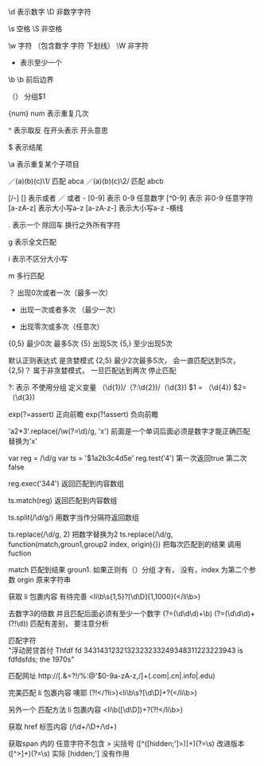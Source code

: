 
\d  表示数字
\D  非数字字符

\s  空格
\S   非空格


\w   字符 （包含数字 字符 下划线）
\W   非字符

+  表示至少一个

\b \b 前后边界

（） 分组$1

{num}  num 表示重复几次 

^ 表示取反 在开头表示 开头意思

$ 表示结尾

\a  表示重复某个子项目

／(a)(b)(c)\1/  匹配 abca
／(a)(b)(c)\2/  匹配 abcb

[/-]  [] 表示或者   ／ 或者 -
[0-9] 表示 0-9 任意数字
[^0-9] 表示 非0-9 任意字符
[a-zA-z] 表示大小写a-z
[a-zA-z-] 表示大小写a-z -横线

. 表示一个 除回车 换行之外所有字符

g 表示全文匹配

i 表示不区分大小写

m 多行匹配

？ 出现0次或者一次（最多一次）

+ 出现一次或者多次 （最少一次）

* 出现零次或多次（任意次）

{0,5} 最少0次 最多5次
{5} 出现5次
{5,} 至少出现5次

默认正则表达式 是贪婪模式  {2,5} 最少2次最多5次， 会一直匹配达到5次， 
{2,5)？  属于非贪婪模式， 一旦匹配达到两次 停止匹配

?: 表示 不使用分组 定义变量   （\d{1})/（?:\d{2})/（\d{3})   $1 =  （\d{4})  $2= （\d{3}) 

exp(?=assert)  正向前瞻
exp(?!assert) 负向前瞻

'a2*3'.replace(/\w(?=\d)/g, 'x')  前面是一个单词后面必须是数字才能正确匹配 替换为'x'

var reg = /\d/g
var ts = '$1a2b3c4d5e'
reg.test('4')  第一次返回true  第二次 false 

reg.exec('344')  返回匹配到内容数组

ts.match(reg) 返回匹配到内容数组

ts.split(/\d/g/)  用数字当作分隔符返回数组

ts.replace(/\d/g, 2) 把数字替换为2
ts.replace(/\d/g, function(match,groun1,group2 index, origin){}) 把每次匹配到的结果 
调用fuction

match 匹配到结果
groun1.  如果正则有（）分组 才有， 没有，index 为第二个参数
orgin 原来字符串


获取 li 包裹内容 有待完善
<li\b\s{1,5}?[\d\D]{1,1000}(<\/li\b>)

去数字3的倍数 并且匹配后面必须有至少一个数字
(?=(\d\d\d)+\b)
(?=(\d\d\d)+(?!\d))  匹配有差别， 要注意分析

匹配字符  
"浮动房贷首付 Thfdf  fd   3431431232132323233249348311223223943 is  fdfdsfds;
 the 1970s"

 匹配网址
 http://[\.&=?!/%:@'$0-9a-zA-z,/]+(.com|.cn|.info|.edu)

 完美匹配 li 包裹内容 噢耶
 (?!</?li>)<li\b\s?[\d\D]+?(<\/li\b>)

 另外一个 匹配方法 li 包裹内容
 <li\b([\d\D])+?</li>(?!</li\b>)

获取 href 标签内容
(/\d+/\D+/\d+)

获取span 内的  任意字符不包含 > 尖括号
([^([hidden;']>)]+)(?=</span>\s)
改进版本
([^>]+)(?=</span>\s)   实际 [hidden;']  没有作用


